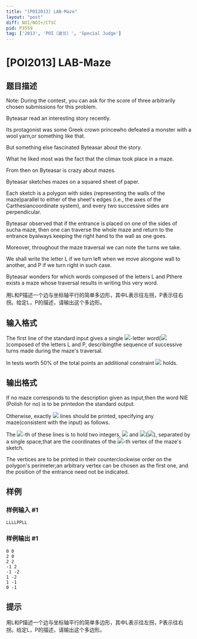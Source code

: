 ```yaml
---
title: "[POI2013] LAB-Maze"
layout: "post"
diff: NOI/NOI+/CTSC
pid: P3559
tag: ['2013', 'POI（波兰）', 'Special Judge']
---
```

# [POI2013] LAB-Maze
## 题目描述

Note:
During the contest, you can ask for the score of three arbitrarily chosen submissions for this problem.

Byteasar read an interesting story recently.

Its protagonist was some Greek crown princewho defeated a monster with a wool yarn,or something like that.

But something else fascinated Byteasar about the story.

What he liked most was the fact that the climax took place in a maze.

From then on Byteasar is crazy about mazes.

Byteasar sketches mazes on a squared sheet of paper.

Each sketch is a polygon with sides (representing the walls of the maze)parallel to either of the sheet's edges (i.e., the axes of the Carthesiancoordinate system), and every two successive sides are perpendicular.

Byteasar observed that if the entrance is placed on one of the sides of sucha maze, then one can traverse the whole maze and return to the entrance byalways keeping the right hand to the wall as one goes.

Moreover, throughout the maze traversal we can note the turns we take.

We shall write the letter L if we turn left when we move alongone wall to another, and P if we turn right in such case.

Byteasar wonders for which words composed of the letters L and Pthere exists a maze whose traversal results in writing this very word.

用L和P描述一个边与坐标轴平行的简单多边形，其中L表示往左拐，P表示往右拐。给定L，P的描述，请输出这个多边形。

## 输入格式

The first line of the standard input gives a single ![](http://main.edu.pl/images/OI20/lab-en-tex.1.png)-letter word(![](http://main.edu.pl/images/OI20/lab-en-tex.2.png))composed of the letters L and P, describingthe sequence of successive turns made during the maze's traversal.

In tests worth 50% of the total points an additional constraint ![](http://main.edu.pl/images/OI20/lab-en-tex.3.png) holds.

## 输出格式

If no maze corresponds to the description given as input,then the word NIE (Polish for no) is to be printedon the standard output.

Otherwise, exactly ![](http://main.edu.pl/images/OI20/lab-en-tex.4.png) lines should be printed, specifying any maze(consistent with the input) as follows.

The ![](http://main.edu.pl/images/OI20/lab-en-tex.5.png)-th of these lines is to hold two integers, ![](http://main.edu.pl/images/OI20/lab-en-tex.6.png) and ![](http://main.edu.pl/images/OI20/lab-en-tex.7.png)(![](http://main.edu.pl/images/OI20/lab-en-tex.8.png)), separated by a single space,that are the coordinates of the ![](http://main.edu.pl/images/OI20/lab-en-tex.9.png)-th vertex of the maze's sketch.

The vertices are to be printed in their counterclockwise order on the polygon's perimeter;an arbitrary vertex can be chosen as the first one, and the position of the entrance need not be indicated.

## 样例

### 样例输入 #1
```
LLLLPPLL

```
### 样例输出 #1
```
0 0
2 0
2 2
-1 2
-1 -2
1 -2
1 -1
0 -1

```
## 提示

用L和P描述一个边与坐标轴平行的简单多边形，其中L表示往左拐，P表示往右拐。给定L，P的描述，请输出这个多边形。

